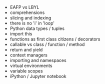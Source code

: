 * EAFP vs LBYL
* comprehensions
* slicing and indexing
* there is no 'i' in 'loop'
* Python data types / tuples
* import this
* functions as first class citizens / decorators
* callable vs class / function / method
* return and yield
* context managers
* importing and namespaces
* virtual environments
* variable scopes
* iPython / Jupyter notebook